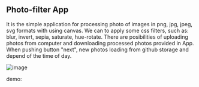 ## Photo-filter App

It is the simple application for processing photo of images in png, jpg, jpeg, svg formats with using canvas.
We can to apply some css filters, such as: blur, invert, sepia, saturate, hue-rotate.
There are posibilities of uploading photos from computer and downloading processed photos provided in App.
When pushing button "next", new photos loading from github storage and depend of the time of day. 

![image](https://user-images.githubusercontent.com/70028254/116522266-ac7c5400-a8dd-11eb-8365-33a227c6c187.png)

demo:
